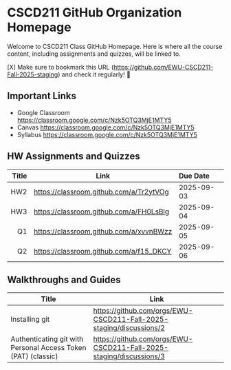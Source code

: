# CSCD211 GitHub Organization Homepage

Welcome to CSCD211 Class GitHub Homepage. Here is where all the course content, including assignments and quizzes, will be linked to. 

[X] Make sure to bookmark this URL (https://github.com/EWU-CSCD211-Fall-2025-staging) and check it regularly! :rocket:

## Important Links
* Google Classroom <a href ="https://classroom.google.com/c/Nzk5OTQ3MjE1MTY5" target="_blank">https://classroom.google.com/c/Nzk5OTQ3MjE1MTY5</a>
* Canvas <a href ="https://classroom.google.com/c/Nzk5OTQ3MjE1MTY5" target="_blank">https://classroom.google.com/c/Nzk5OTQ3MjE1MTY5</a>
* Syllabus <a href ="https://classroom.google.com/c/Nzk5OTQ3MjE1MTY5" target="_blank">https://classroom.google.com/c/Nzk5OTQ3MjE1MTY5</a>

## HW Assignments and Quizzes
| Title | Link | Due Date |
|------:|------|:---------|
| HW2 | <a href="https://classroom.github.com/a/Tr2ytVOg" target="_blank">https://classroom.github.com/a/Tr2ytVOg</a> | 2025-09-03 |
| HW3 | <a href="https://classroom.github.com/a/FH0LsBlg" target="_blank">https://classroom.github.com/a/FH0LsBlg</a> | 2025-09-04 |
| Q1  | <a href="https://classroom.github.com/a/xvvnBWzz" target="_blank">https://classroom.github.com/a/xvvnBWzz</a> | 2025-09-05 |
| Q2  | <a href="https://classroom.github.com/a/f15_DKCY" target="_blank">https://classroom.github.com/a/f15_DKCY</a> | 2025-09-06 |


## Walkthroughs and Guides
| Title | Link  |
|-------|-------|
| Installing git | <a href="https://github.com/orgs/EWU-CSCD211-Fall-2025-staging/discussions/2" target="_blank">https://github.com/orgs/EWU-CSCD211-Fall-2025-staging/discussions/2</a> |
| Authenticating git with Personal Access Token (PAT) (classic) | <a href="https://github.com/orgs/EWU-CSCD211-Fall-2025-staging/discussions/3" target="_blank">https://github.com/orgs/EWU-CSCD211-Fall-2025-staging/discussions/3</a> |






